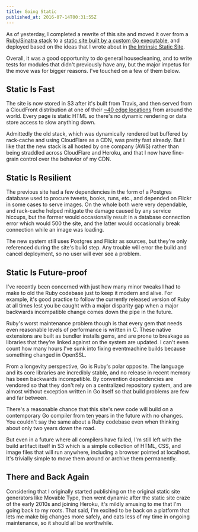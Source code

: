 ```yaml
---
title: Going Static
published_at: 2016-07-14T00:31:55Z
---
```


As of yesterday, I completed a rewrite of this site and moved it over from a
[Ruby/Sinatra stack][org] to a [static site built by a custom Go
executable][sorg], and deployed based on the ideas that I wrote about in [the
Intrinsic Static Site](/aws-intrinsic-static).

Overall, it was a good opportunity to do general housecleaning, and to write
tests for modules that didn't previously have any, but the major impetus for
the move was for bigger reasons. I've touched on a few of them below.

## Static Is Fast

The site is now stored in S3 after it's built from Travis, and then served from
a CloudFront distribution at one of their [~40 edge locations][cloudfront] from
around the world. Every page is static HTML so there's no dynamic rendering or
data store access to slow anything down.

Admittedly the old stack, which was dynamically rendered but buffered by
rack-cache and using CloudFlare as a CDN, was pretty fast already. But I like
that the new stack is all hosted by one company (AWS) rather than being
straddled across CloudFlare and Heroku, and that I now have fine-grain control
over the behavior of my CDN.

## Static Is Resilient

The previous site had a few dependencies in the form of a Postgres database
used to procure tweets, books, runs, etc., and depended on Flickr in some cases
to serve images. On the whole both were very dependable, and rack-cache helped
mitigate the damage caused by any service hiccups, but the former would
occasionally result in a database connection error which would 500 the site,
and the latter would occasionally break connection while an image was loading.

The new system still uses Postgres and Flickr as sources, but they're only
referenced during the site's build step. Any trouble will error the build and
cancel deployment, so no user will ever see a problem.

## Static Is Future-proof

I've recently been concerned with just how many minor tweaks I had to make to
old the Ruby codebase just to keep it modern and alive. For example, it's good
practice to follow the currently released version of Ruby at all times lest you
be caught with a major disparity gap when a major backwards incompatible change
comes down the pipe in the future.

Ruby's worst maintenance problem though is that every gem that needs even
reasonable levels of performance is written in C. These native extensions are
built as bundler installs gems, and are prone to breakage as libraries that
they're linked against on the system are updated. I can't even count how many
hours I've sunk into fixing eventmachine builds because something changed in
OpenSSL.

From a longevity perspective, Go is Ruby's polar opposite. The language and its
core libraries are incredibly stable, and no release in recent memory has been
backwards incompatible. By convention dependencies are vendored so that they
don't rely on a centralized repository system, and are almost without exception
written in Go itself so that build problems are few and far between.

There's a reasonable chance that this site's new code will build on a
contemporary Go compiler from ten years in the future with no changes. You
couldn't say the same about a Ruby codebase even when thinking about only two
years down the road.

But even in a future where all compilers have failed, I'm still left with the
build artifact itself in S3 which is a simple collection of HTML, CSS, and
image files that will run anywhere, including a browser pointed at localhost.
It's trivially simple to move them around or archive them permanently.

## There and Back Again

Considering that I originally started publishing on the original static site
generators like Movable Type, then went dynamic after the static site craze of
the early 2010s and joining Heroku, it's mildly amusing to me that I'm going
back to my roots. That said, I'm excited to be back on a platform that lets me
make big changes more safely, and eats less of my time in ongoing maintenance,
so it should all be worthwhile.

[cloudfront]: https://aws.amazon.com/cloudfront/details/
[org]: https://github.com/brandur/org
[sorg]: https://github.com/brandur/sorg
